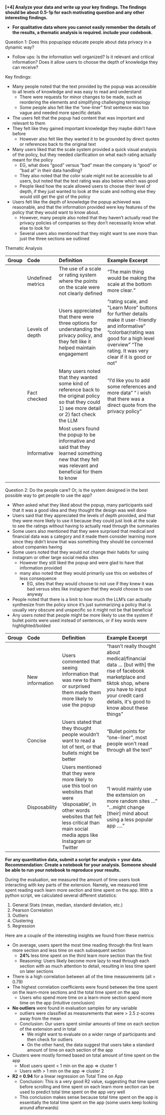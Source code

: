 **\[+4\] Analyze your data and write up your key findings. The findings should be about 0.5-1p for each motivating question and any other interesting findings.**  

- **For qualitative data where you cannot easily remember the details of the results, a thematic analysis is required. include your codebook.**

Question 1: Does this popup/app educate people about data privacy in a dynamic way? 

- Follow ups: Is the information well organized? Is it relevant and critical information? Does it allow users to choose the depth of knowledge they can receive?

Key findings: 

- Many people noted that the text provided by the popup was accessible to all levels of knowledge and was easy to read and understand   
  - There were requests for minor changes to be made, such as reordering the elements and simplifying challenging terminology  
  - Some people also felt like the “one-liner” first sentence was too vague and needed more specific details  
- The users felt that the popup had content that was important and relevant to them  
- They felt like they gained important knowledge they maybe didn’t have before  
  -  However also felt like they wanted it to be grounded by direct quotes or references back to the original text   
- Many users liked that the scale system provided a quick visual analysis of the policy, but they needed clarification on what each rating actually meant for the policy  
  - EG, what does “good” versus “bad” mean the company is “good” or “bad at” in their data handling?  
  - They also noted that the color scale might not be accessible to all users, but noted that the text rating was also below which was good  
  - People liked how the scale allowed users to choose their level of depth, if they just wanted to look at the scale and nothing else they would still get the gist of the policy  
- Users felt like the depth of knowledge the popup achieved was reasonable, and that the information provided were key features of the policy that they would want to know about.   
  - However, many people also noted that they haven’t actually read the privacy policies of companies so they don’t necessarily know what else to look for  
  - Several users also mentioned that they might want to see more than just the three sections we outlined 

Thematic Analysis

| Group | Code | Definition | Example Excerpt |
| :---- | :---- | :---- | :---- |
|  | Undefined metrics | The use of a scale or rating system where the points on the scale were not clearly defined | “The main thing would be making the scale at the bottom more clear.” |
|  | Levels of depth | Users appreciated that there were three options for understanding the privacy policy, and they felt like it helped maintain engagement | “rating scale, and "Learn More" buttons for further details make it user-friendly and informative” “colorbar/rating was good for a high level overview” “The rating. It was very clear if it is good or not” |
|  | Fact checked | Many users noted that they wanted some kind of reference back to the original policy so that they could 1\) see more detail or 2\) fact check the LLM | “I’d like you to add some references and more data” “ i wish that there was a direct quote from the privacy policy” |
|  | Informative | Most users found the popup to be informative and said that they learned something new that they felt was relevant and  beneficial for them to know |  |

Question 2: Do the people care? Or, is the system designed in the best possible way to get people to use the app?

- When asked what they liked about the popup, many participants said that it was a good idea and they thought the design was well done   
- Users said that they appreciated the levels of depth provided, and that they were more likely to use it because they could just look at the scale to see the ratings without having to actually read through the summaries   
- Some users also mentioned that they were surprised that medical and financial data was a category and it made them consider learning more since they didn’t know that was something they should be concerned about companies having   
- Some users noted that they would not change their habits for using instagram or other large social media sites  
  - However they still liked the popup and were glad to have that information provided  
  - many also noted that they would primarily use this on websites of less consequence  
    - EG, sites that they would choose to not use if they knew it was bad versus sites like instagram that they would choose to use anyway   
- People noted that there is a limit to how much the LLM’s can actually synthesize from the policy since it’s just summarizing a policy that is usually very obscure and unspecific so it might not be that beneficial   
- Any users noted that people might be more likely to use the system if bullet points were used instead of sentences, or if key words were highlighted/bolded

| Group | Code | Definition | Example Excerpt |
| :---- | :---- | :---- | :---- |
|  | New information | Users commented that seeing information that was new to them or surprised them made them more likely to use the popup | “hasn’t really thought about medical/financial data … \[but with\] the rise of facebook marketplace and tiktok shop, where you have to input your credit card details, it's good to know about these things” |
|  | Concise | Users stated that they thought people wouldn’t want to read a lot of text, or that bullets might be better | “Bullet points for “one-liner”, most people won’t read through all the text” |
|  | Disposability | Users mentioned that they were more likely to use this tool on websites that were ‘disposable’, in other words websites that felt less critical than main social media apps like Instagram or Twitter | “I would mainly use the extension on more random sites …” “...might change \[their\] mind about using a less popular app ….” |

**For any quantitative data, submit a script for analysis \+ your data. Recommendation: Create a notebook for your analysis. Someone should be able to run your notebook to reproduce your results.** 

During the evaluation, we measured the amount of time users took interacting with key parts of the extension. Namely, we measured time spent reading each learn more section and time spent on the app. With a python script, we calculated several different statistics:

1. General Stats (mean, median, standard deviation, etc.)  
2. Pearson Correlation  
3. Outliers  
4. Clustering  
5. Regression

Here are a couple of the interesting insights we found from these metrics:

* On average, users spent the most time reading through the first learn more section and less time on each subsequent section  
  * **24%** less time spent on the third learn more section than the first  
  * Reasoning: Users likely become more lazy to read through each section with as much attention to detail, resulting in less time spent on later sections  
* There is a high correlation between all of the time measurements (all \> 0.79)  
* The highest correlation coefficients were found between the time spent on the learn-more sections and the total time spent on the app  
  * Users who spend more time on a learn-more section spend more time on the app (intuitive conclusion)  
* **No outliers** were found in evaluation samples for any variable  
  * outliers were classified as measurements that were \> 2.5 z-scores away from the mean  
  * Conclusion: Our users spent similar amounts of time on each section of the extension and in total  
    * We might want to evaluate on a wider range of participants and then check for outliers  
    * On the other hand, the data suggest that users take a standard amount of time on each section of the app  
* Clusters were mostly formed based on total amount of time spent on the app  
  * Most users spent \< 1 min on the app \=\> cluster 1  
  * Users with \> 1 min on the app \=\> cluster 2  
* **R2 \= 0.94** for a linear regression on Total Time on App  
  * Conclusion: This is a very good R2 value, suggesting that time spent before scrolling and time spent on each learn more section can be used to predict total time spent on the app very well  
  * This conclusion makes sense because total time spent on the app is essentially the total time spent on the app (some users keep looking around afterwards)